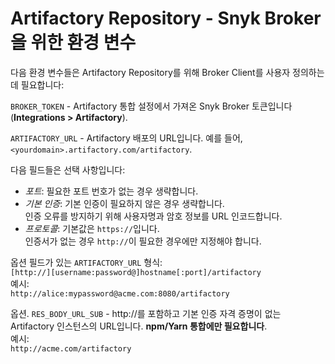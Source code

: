 # Artifactory Repository - Snyk Broker을 위한 환경 변수

다음 환경 변수들은 Artifactory Repository를 위해 Broker Client를 사용자 정의하는 데 필요합니다:

`BROKER_TOKEN` - Artifactory 통합 설정에서 가져온 Snyk Broker 토큰입니다 (**Integrations > Artifactory**).

`ARTIFACTORY_URL` - Artifactory 배포의 URL입니다. 예를 들어, `<yourdomain>.artifactory.com/artifactory`.

다음 필드들은 선택 사항입니다:

* _포트_: 필요한 포트 번호가 없는 경우 생략합니다.
* _기본 인증_: 기본 인증이 필요하지 않은 경우 생략합니다.\
  인증 오류를 방지하기 위해 사용자명과 암호 정보를 URL 인코드합니다.
* _프로토콜_: 기본값은 `https://`입니다.\
  인증서가 없는 경우 `http://`이 필요한 경우에만 지정해야 합니다.

옵션 필드가 있는 `ARTIFACTORY_URL` 형식:\
`[http://][username:password@]hostname[:port]/artifactory`\
예시:\
`http://alice:mypassword@acme.com:8080/artifactory`

옵션. `RES_BODY_URL_SUB` - http://를 포함하고 기본 인증 자격 증명이 없는 Artifactory 인스턴스의 URL입니다. **npm/Yarn 통합에만 필요합니다**.\
예시:\
`http://acme.com/artifactory`